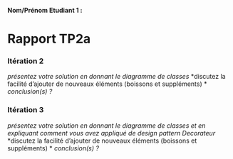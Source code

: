 **Nom/Prénom Etudiant 1 :**



# Rapport TP2a


### Itération 2
*présentez votre solution en donnant le diagramme de classes*
*discutez la facilité d’ajouter de nouveaux éléments (boissons et suppléments) *
*conclusion(s) ?*

### Itération 3
*présentez votre solution en donnant le diagramme de classes et en expliquant comment vous avez appliqué de design pattern Decorateur*
*discutez la facilité d’ajouter de nouveaux éléments (boissons et suppléments) *
*conclusion(s) ?*





